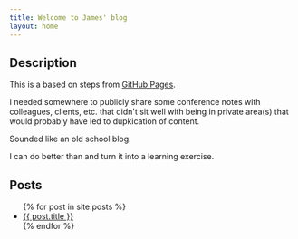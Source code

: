 ```yaml
---
title: Welcome to James' blog
layout: home
---
```


## Description

This is a based on steps from [GitHub Pages](https://github.com/skills/github-pages/tree/main).

I needed somewhere to publicly share some conference notes with colleagues, clients, etc. that didn't sit well with being in private area(s) that would probably have led to dupkication of content.

Sounded like an old school blog.

I can do better than and turn it into a learning exercise.

## Posts

<ul>
  {% for post in site.posts %}
    <li>
      <a href="{{ post.url }}">{{ post.title }}</a>
    </li>
  {% endfor %}
</ul>
